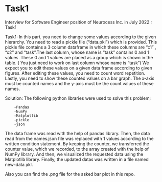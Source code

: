 # Task1
Interview for Software Engineer position of Neurocess Inc. in July 2022 : Task1

Task1:
    In this part, you need to change some values according to the given hierarchy. You need to read a pickle file (“data.pkl”) which is provided. This pickle file contains a 3 column dataframe in which these columns are “c1” , “c2” and “task”.The last column, whose name is “task” contains 0 and 1 values. These 0 and 1 values are placed as a group which is shown in the table. ( You just need to work on last column whose name is “task”) 
    We expect you to edit these values on a given data frame according to given figures. After editing these values, you need to count word repetition. Lastly, you need to show these counted values on a bar graph. The x-axis must be counted names and the y-axis must be the count values of these names. 

Solution: 
    The following python libraries were used to solve this problem;
    
        -Pandas
        -NumPy
        -Matplotlib
        -pickle
        -json
        
The data frame was read with the help of pandas library. Then, the data read from the names.json file was replaced with 1 values according to the written condition statement. By keeping the counter, we transferred the counter value, which we recorded, to the array created with the help of NumPy library. And then, we visualized the requested data using the Matplotlib library. Finally, the updated datas was written in a file named new-data.pkl.

Also you can find the .png file for the asked bar plot in this repo.
